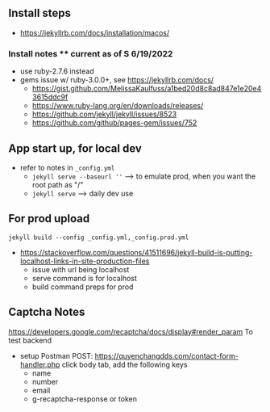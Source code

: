
## Install steps
- https://jekyllrb.com/docs/installation/macos/

### Install notes ** current as of S 6/19/2022
- use ruby-2.7.6 instead
- gems issue w/ ruby-3.0.0+, see https://jekyllrb.com/docs/
  - https://gist.github.com/MelissaKaulfuss/a1bed20d8c8ad847e1e20e43615ddc9f
  - https://www.ruby-lang.org/en/downloads/releases/
  - https://github.com/jekyll/jekyll/issues/8523
  - https://github.com/github/pages-gem/issues/752


## App start up, for local dev
- refer to notes in `_config.yml`
  - `jekyll serve --baseurl ''` --> to emulate prod, when you want the root path as "/"
  - `jekyll serve` --> daily dev use



## For prod upload
`jekyll build --config _config.yml,_config.prod.yml`
- https://stackoverflow.com/questions/41511696/jekyll-build-is-putting-localhost-links-in-site-production-files
  - issue with url being localhost
  - serve command is for localhost
  - build command preps for prod



## Captcha Notes
https://developers.google.com/recaptcha/docs/display#render_param
To test backend
- setup Postman
  POST: https://quyenchangdds.com/contact-form-handler.php
  click body tab, add the following keys
  - name
  - number
  - email
  - g-recaptcha-response or token
